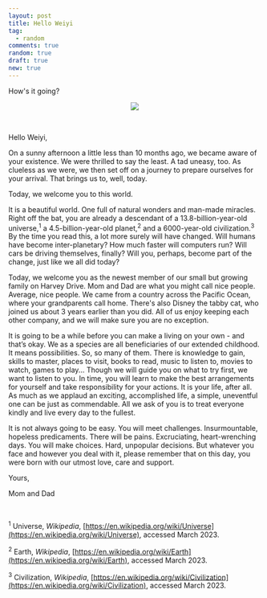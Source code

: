 ```yaml
---
layout: post
title: Hello Weiyi
tag:
  - random
comments: true
random: true
draft: true
new: true
---
```


How's it going?

<p float="left" align="middle">
  <img src="https://shawenyao.github.io/Photos/Random/ws.jpg"/>
</p>

<br>

Hello Weiyi,

On a sunny afternoon a little less than 10 months ago, we became aware of your existence. We were thrilled to say the least. A tad uneasy, too. As clueless as we were, we then set off on a journey to prepare ourselves for your arrival. That brings us to, well, today.

Today, we welcome you to this world. 

It is a beautiful world. One full of natural wonders and man-made miracles. Right off the bat, you are already a descendant of a 13.8-billion-year-old universe,<sup>1</sup> a 4.5-billion-year-old planet,<sup>2</sup> and a 6000-year-old civilization.<sup>3</sup> By the time you read this, a lot more surely will have changed. Will humans have become inter-planetary? How much faster will computers run? Will cars be driving themselves, finally? Will you, perhaps, become part of the change, just like we all did today?

Today, we welcome you as the newest member of our small but growing family on Harvey Drive. Mom and Dad are what you might call nice people. Average, nice people. We came from a country across the Pacific Ocean, where your grandparents call home. There's also Disney the tabby cat, who joined us about 3 years earlier than you did. All of us enjoy keeping each other company, and we will make sure you are no exception.

It is going to be a while before you can make a living on your own - and that’s okay. We as a species are all beneficiaries of our extended childhood. It means possibilities. So, so many of them. There is knowledge to gain, skills to master, places to visit, books to read, music to listen to, movies to watch, games to play... Though we will guide you on what to try first, we want to listen to you. In time, you will learn to make the best arrangements for yourself and take responsibility for your actions. It is your life, after all. As much as we applaud an exciting, accomplished life, a simple, uneventful one can be just as commendable. All we ask of you is to treat everyone kindly and live every day to the fullest.

It is not always going to be easy. You will meet challenges. Insurmountable, hopeless predicaments. There will be pains. Excruciating, heart-wrenching days. You will make choices. Hard, unpopular decisions. But whatever you face and however you deal with it, please remember that on this day, you were born with our utmost love, care and support. 

Yours,

Mom and Dad

<br>

<sup>1</sup> Universe, _Wikipedia_, [https://en.wikipedia.org/wiki/Universe](https://en.wikipedia.org/wiki/Universe), accessed March 2023.

<sup>2</sup> Earth, _Wikipedia_, [https://en.wikipedia.org/wiki/Earth](https://en.wikipedia.org/wiki/Earth), accessed March 2023.

<sup>3</sup> Civilization, _Wikipedia_, [https://en.wikipedia.org/wiki/Civilization](https://en.wikipedia.org/wiki/Civilization), accessed March 2023.
